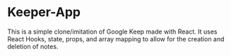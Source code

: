 # Keeper-App

This is a simple clone/imitation of Google Keep made with React.
It uses React Hooks, state, props, and array mapping to allow for the creation and deletion of notes.
